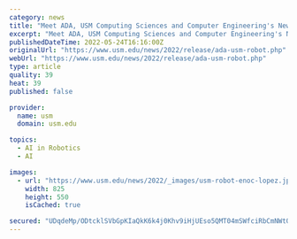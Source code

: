 ```yaml
---
category: news
title: "Meet ADA, USM Computing Sciences and Computer Engineering's New Robot"
excerpt: "Meet ADA, USM Computing Sciences and Computer Engineering's New Robot. Tue, 05/24/2022 - 09:42am \\| By: Ivonne Kawas. Enoc Lopez with Ada the robot. Undergraduate students in The U"
publishedDateTime: 2022-05-24T16:16:00Z
originalUrl: "https://www.usm.edu/news/2022/release/ada-usm-robot.php"
webUrl: "https://www.usm.edu/news/2022/release/ada-usm-robot.php"
type: article
quality: 39
heat: 39
published: false

provider:
  name: usm
  domain: usm.edu

topics:
  - AI in Robotics
  - AI

images:
  - url: "https://www.usm.edu/news/2022/_images/usm-robot-enoc-lopez.jpeg"
    width: 825
    height: 550
    isCached: true

secured: "UDqdeMp/ODtcklSVbGpKIaQkK6k4j0Khv9iHjUEso5QMT04mSWfciRbCmNWtO3DJgFps0BlrWJJNcz8U/mqBIFd5x2fTKG3p00TjmMfnornkgQnJKiJ7ids5AvFR6XmnoA2iUTx/MW3rIG8nNDYH6IM8+jM97/bQpSR1m9fLED5mY8TIA6XY53EWYn6FOZs04mXbhZVO7CxSsXxirk/0BoftvUU1vYg6MmcBLPcTDKnisiVuNbb031I8SgZ7JQoNT6nJ6paLMfJuizXt9cMGf7Tx5l1OWeKzE5DbS43yy4zvdRtY88a7UHRJa/5J73PfgZvZ+1tT5AxD1f34laYT+w5jjH1hjiAIbP99ZjYHAgo=;3NaHjy4DaqmjSfcLv1F7dw=="
---
```


